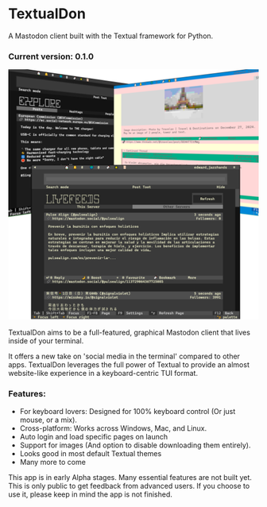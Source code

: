 # TextualDon
A Mastodon client built with the Textual framework for Python.

### Current version: 0.1.0

![Demo GIF](https://raw.githubusercontent.com/edward-jazzhands/textualdon/refs/heads/master/graphic1.png)

TextualDon aims to be a full-featured, graphical Mastodon client that lives inside of your terminal.

It offers a new take on 'social media in the terminal' compared to other apps. 
TextualDon leverages the full power of Textual to provide an almost website-like 
experience in a keyboard-centric TUI format.

### Features:

- For keyboard lovers: Designed for 100% keyboard control (Or just mouse, or a mix).
- Cross-platform: Works across Windows, Mac, and Linux.
- Auto login and load specific pages on launch
- Support for images (And option to disable downloading them entirely).
- Looks good in most default Textual themes
- Many more to come

This app is in early Alpha stages. Many essential features are not built yet.   
This is only public to get feedback from advanced users. If you choose to use it, 
please keep in mind the app is not finished.